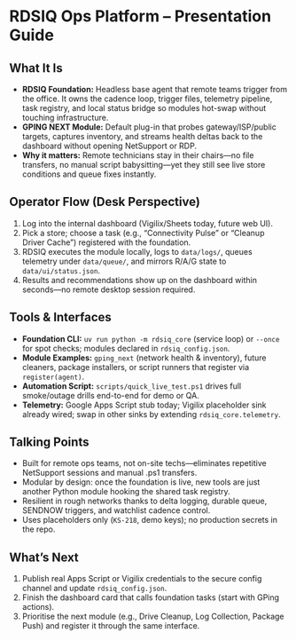 # RDSIQ Ops Platform – Presentation Guide

## What It Is
- **RDSIQ Foundation:** Headless base agent that remote teams trigger from the office. It owns the cadence loop, trigger files, telemetry pipeline, task registry, and local status bridge so modules hot-swap without touching infrastructure.
- **GPING NEXT Module:** Default plug-in that probes gateway/ISP/public targets, captures inventory, and streams health deltas back to the dashboard without opening NetSupport or RDP.
- **Why it matters:** Remote technicians stay in their chairs—no file transfers, no manual script babysitting—yet they still see live store conditions and queue fixes instantly.

## Operator Flow (Desk Perspective)
1. Log into the internal dashboard (Vigilix/Sheets today, future web UI).
2. Pick a store; choose a task (e.g., “Connectivity Pulse” or “Cleanup Driver Cache”) registered with the foundation.
3. RDSIQ executes the module locally, logs to `data/logs/`, queues telemetry under `data/queue/`, and mirrors R/A/G state to `data/ui/status.json`.
4. Results and recommendations show up on the dashboard within seconds—no remote desktop session required.

## Tools & Interfaces
- **Foundation CLI:** `uv run python -m rdsiq_core` (service loop) or `--once` for spot checks; modules declared in `rdsiq_config.json`.
- **Module Examples:** `gping_next` (network health & inventory), future cleaners, package installers, or script runners that register via `register(agent)`.
- **Automation Script:** `scripts/quick_live_test.ps1` drives full smoke/outage drills end-to-end for demo or QA.
- **Telemetry:** Google Apps Script stub today; Vigilix placeholder sink already wired; swap in other sinks by extending `rdsiq_core.telemetry`.

## Talking Points
- Built for remote ops teams, not on-site techs—eliminates repetitive NetSupport sessions and manual .ps1 transfers.
- Modular by design: once the foundation is live, new tools are just another Python module hooking the shared task registry.
- Resilient in rough networks thanks to delta logging, durable queue, SENDNOW triggers, and watchlist cadence control.
- Uses placeholders only (`KS-218`, demo keys); no production secrets in the repo.

## What’s Next
1. Publish real Apps Script or Vigilix credentials to the secure config channel and update `rdsiq_config.json`.
2. Finish the dashboard card that calls foundation tasks (start with GPing actions).
3. Prioritise the next module (e.g., Drive Cleanup, Log Collection, Package Push) and register it through the same interface.
